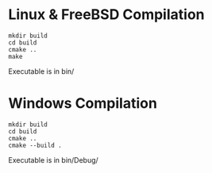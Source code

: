 # Linux & FreeBSD Compilation
```
mkdir build
cd build
cmake ..
make
```
Executable is in bin/
# Windows Compilation
```
mkdir build
cd build
cmake ..
cmake --build .
```
Executable is in bin/Debug/
